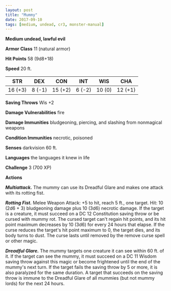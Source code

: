 ```yaml
---
layout: post
title: "Mummy"
date: 2017-09-10
tags: [medium, undead, cr3, monster-manual]
---
```


**Medium undead, lawful evil**

**Armor Class** 11 (natural armor)

**Hit Points** 58 (9d8+18)

**Speed** 20 ft.

|   STR   |   DEX   |   CON   |   INT   |   WIS   |   CHA   |
|:-----:|:-----:|:-----:|:-----:|:-----:|:-----:|
| 16 (+3) | 8 (-1) | 15 (+2) | 6 (-2) | 10 (0) | 12 (+1) |

**Saving Throws** Wis +2

**Damage Vulnerabilities** fire

**Damage Immunities** bludgeoning, piercing, and slashing from nonmagical weapons

**Condition Immunities** necrotic, poisoned

**Senses** darkvision 60 ft.

**Languages** the languages it knew in life

**Challenge** 3 (700 XP)

**Actions**

***Multiattack.*** The mummy can use its Dreadful Glare and makes one attack with its rotting fist.

***Rotting Fist.*** Melee Weapon Attack: +5 to hit, reach 5 ft., one target. Hit: 10 (2d6 + 3) bludgeoning damage plus 10 (3d6) necrotic damage. If the target is a creature, it must succeed on a DC 12 Constitution saving throw or be cursed with mummy rot. The cursed target can't regain hit points, and its hit point maximum decreases by 10 (3d6) for every 24 hours that elapse. If the curse reduces the target's hit point maximum to 0, the target dies, and its body turns to dust. The curse lasts until removed by the remove curse spell or other magic.

***Dreadful Glare.*** The mummy targets one creature it can see within 60 ft. of it. If the target can see the mummy, it must succeed on a DC 11 Wisdom saving throw against this magic or become frightened until the end of the mummy's next turn. If the target fails the saving throw by 5 or more, it is also paralyzed for the same duration. A target that succeeds on the saving throw is immune to the Dreadful Glare of all mummies (but not mummy lords) for the next 24 hours.


